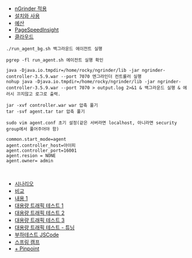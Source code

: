 - [nGrinder 적용](https://notspoon.tistory.com/48)
- [설치와 사용](https://velog.io/@gjwjdghk123/nGrinder-%EC%84%A4%EC%B9%98%ED%95%98%EA%B8%B0-%EB%B0%8F-%ED%85%8C%EC%8A%A4%ED%8A%B8-%ED%95%B4%EB%B3%B4%EA%B8%B0)
- [예산](https://velog.io/@sontulip/web-performance-budget)
- [PageSpeedInsight](https://pagespeed.web.dev/)
- [클라우드](https://velog.io/@dydgjs2016/nGrinder-%EC%84%A4%EC%B9%98-%EB%B0%8F-%ED%85%8C%EC%8A%A4%ED%8A%B8-%ED%95%B4%EB%B3%B4%EA%B8%B0)
```
./run_agent_bg.sh 백그라운드 에이전트 실행

pgrep -fl run_agent.sh 에이전트 실행 확인

java -Djava.io.tmpdir=/home/rocky/ngrinder/lib -jar ngrinder-controller-3.5.9.war --port 7070 엔그라인더 컨트롤러 실행
nohup java -Djava.io.tmpdir=/home/rocky/ngrinder/lib -jar ngrinder-controller-3.5.9.war --port 7070 > output.log 2>&1 & 백그라운드 실행 & 에러시 끄지않고 로그로 출력.

jar -xvf controller.war war 압축 풀기
tar -svf agent.tar tar 압축 풀기

sudo vim agent.conf 초기 설정(같은 서버라면 localhost, 아니라면 security group에서 풀어주어야 함)

common.start_mode=agent
agent.controller_host=아이피
agent.controller_port=16001
agent.resion = NONE
agent.owner= admin

```
<br>

- [시나리오](https://kirinman.tistory.com/102)
- [비교](https://baeji-develop.tistory.com/118)
- [내용 1](https://giron.tistory.com/83)
- [대용량 트래픽 테스트 1](https://velog.io/@zo_meong/Project-ngrinder-%EB%8C%80%EC%9A%A9%EB%9F%89-%ED%8A%B8%EB%9E%98%ED%94%BD-%ED%85%8C%EC%8A%A4%ED%8A%B8-3-time-out)
- [대용량 트래픽 테스트 2](https://afuew.tistory.com/20)
- [대용량 트래픽 테스트 3](https://2021-pick-git.github.io/practice-nGrinder/)
- [대용량 트래픽 테스트 - 튜닝](https://velog.io/@nick9999/Outstagram-nGrinder%EB%A5%BC-%ED%99%9C%EC%9A%A9%ED%95%9C-%EB%B6%80%ED%95%98-%ED%85%8C%EC%8A%A4%ED%8A%B8-%ED%9B%84-%EC%84%B1%EB%8A%A5-%ED%8A%9C%EB%8B%9D)
- [부하테스트 JSCode](https://www.youtube.com/playlist?list=PLtUgHNmvcs6qAqWz-UhH-_ploSbK2eHwG)
- [스프링 캠프](https://www.youtube.com/watch?v=jWxUMtum-H0)
- [+ Pinpoint](https://velog.io/@max9106/nGrinderPinpoint-test1)
